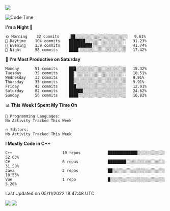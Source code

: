 ![](https://komarev.com/ghpvc/?username=lilpidgey&color=red)
<!--START_SECTION:waka-->
![Code Time](http://img.shields.io/badge/Code%20Time-1%2C353%20hrs%2059%20mins-blue)

**I'm a Night 🦉** 

```text
🌞 Morning    32 commits     ██░░░░░░░░░░░░░░░░░░░░░░░   9.61% 
🌆 Daytime    104 commits    ███████░░░░░░░░░░░░░░░░░░   31.23% 
🌃 Evening    139 commits    ██████████░░░░░░░░░░░░░░░   41.74% 
🌙 Night      58 commits     ████░░░░░░░░░░░░░░░░░░░░░   17.42%

```
📅 **I'm Most Productive on Saturday** 

```text
Monday       51 commits     ███░░░░░░░░░░░░░░░░░░░░░░   15.32% 
Tuesday      35 commits     ██░░░░░░░░░░░░░░░░░░░░░░░   10.51% 
Wednesday    33 commits     ██░░░░░░░░░░░░░░░░░░░░░░░   9.91% 
Thursday     33 commits     ██░░░░░░░░░░░░░░░░░░░░░░░   9.91% 
Friday       43 commits     ███░░░░░░░░░░░░░░░░░░░░░░   12.91% 
Saturday     82 commits     ██████░░░░░░░░░░░░░░░░░░░   24.62% 
Sunday       56 commits     ████░░░░░░░░░░░░░░░░░░░░░   16.82%

```


📊 **This Week I Spent My Time On** 

```text
💬 Programming Languages: 
No Activity Tracked This Week

🔥 Editors: 
No Activity Tracked This Week

```

**I Mostly Code in C++** 

```text
C++                      10 repos            █████████████░░░░░░░░░░░░   52.63% 
C#                       6 repos             ████████░░░░░░░░░░░░░░░░░   31.58% 
Java                     2 repos             ██░░░░░░░░░░░░░░░░░░░░░░░   10.53% 
Vue                      1 repo              █░░░░░░░░░░░░░░░░░░░░░░░░   5.26%

```



 Last Updated on 05/11/2022 18:47:48 UTC
<!--END_SECTION:waka-->
![](https://hit.yhype.me/github/profile?user_id=42968544)
![](https://komarev.com/ghpvc/?lilpidgey)
